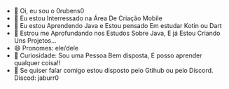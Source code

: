 - 👋 Oi, eu sou o 0rubens0
- 👀 Eu estou Interressado na Área De Criação Mobile
- 🌱 Eu estou Aprendendo Java e Estou pensado Em estudar Kotin ou Dart
- 💞️ Estrou me Aprofundando nos Estudos Sobre Java, E já Estou Criando Uns Projetos...
- 😄 Pronomes: ele/dele
- 🙂 Curiosidade: Sou uma Pessoa Bem disposta, E posso aprender qualquer coisa!!
- 📱 Se quiser falar comigo estou disposto pelo Gtihub ou pelo Discord. Discod: jaburr0   
